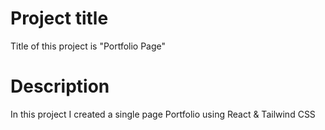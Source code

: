 # Project title
Title of this project is "Portfolio Page"

# Description
In this project I created a single page Portfolio using React & Tailwind CSS